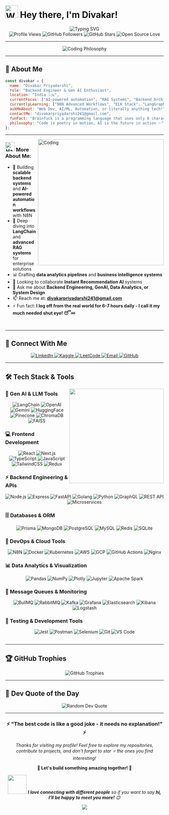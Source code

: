# <img src="https://user-images.githubusercontent.com/74038190/216120974-24a76b31-7f39-41f1-a38f-b3c1377cc612.png" alt="Wave" width="40" height="40" /> Hey there, I'm Divakar! 

<div align="center">
  <img src="https://readme-typing-svg.herokuapp.com?font=Fira+Code&size=22&duration=3000&pause=1000&color=00D4AA&center=true&vCenter=true&width=700&lines=Passionate+Web+Developer+%F0%9F%9A%80;Gen+AI+Enthusiast+%F0%9F%A4%96;Backend+Engineer+%F0%9F%94%A7;Full+Stack+Developer+%F0%9F%92%BB;Data+Analytics+Expert+%F0%9F%93%8A;Building+with+LangChain+%F0%9F%94%97;N8N+Automation+Expert+%E2%9A%A1;Always+Learning%2C+Always+Building+%F0%9F%8C%9F" alt="Typing SVG" />
</div>


<div align="center">
  <img src="https://komarev.com/ghpvc/?username=divak-ar&label=Profile%20Views&color=0e75b6&style=flat" alt="Profile Views" />
  <img src="https://img.shields.io/github/followers/divak-ar?label=Followers&style=social" alt="GitHub Followers" />
  <img src="https://img.shields.io/github/stars/divak-ar?label=Stars&style=social" alt="GitHub Stars" />
  <img src="https://img.shields.io/badge/Open%20Source-❤️-red?style=flat&labelColor=black" alt="Open Source Love" />
</div>

<span></span>

---

<div align="center">
<img src="https://img.shields.io/badge/Coding%20Philosophy-Make%20it%20work%2C%20then%20make%20it%20beautiful-2563EB?style=for-the-badge&logo=visualstudiocode&logoColor=white&labelColor=1E293B" alt="Coding Philosophy" />
</div>

---

## 🎯 About Me

```javascript
const divakar = {
  name: "Divakar Priyadarshi",
  role: "Backend Engineer & Gen AI Enthusiast",
  location: "India 🇮🇳",
  currentFocus: ["AI-powered automation", "RAG Systems", "Backend Architecture", "Data Analytics"],
  currentlyLearning: ["N8N Advanced Workflows", "ELK Stack", "LangGraph", "Microservices"],
  askMeAbout: "Web Dev, AI/ML, Automation, or literally anything tech!",
  contactMe: "divakarpriyadarshi241@gmail.com",
  funFact: "Brainfuck is a programming language that uses only 8 characters (> < + - . , [ ]) yet you can program anything in it",
  philosophy: "Code is poetry in motion, AI is the future in action ✨"
};
```

---

<img align="right" alt="Coding" width="400" src="https://user-images.githubusercontent.com/74038190/229223263-cf2e4b07-2615-4f87-9c38-e37600f8381a.gif">

### <img src="https://user-images.githubusercontent.com/74038190/216120981-b9507c36-0e04-4469-8e27-c99271b45ba5.png" alt="Handshake" width="30" height="30" /> More About Me:

- 🔭 Building **scalable backend systems** and **AI-powered automation workflows** with N8N
- 🌱 Deep diving into **LangChain** and **advanced RAG systems** for enterprise solutions
- 📊 Crafting **data analytics pipelines** and **business intelligence systems**
- 👯 Looking to collaborate **Instant Recommendation AI** systems
- 💬 Ask me about **Backend Engineering, GenAI, Data Analytics, or System Design**
- 📫 Reach me at: **divakarpriyadarshi241@gmail.com**
- ⚡ Fun fact: **I log off from the real world for 6-7 hours daily - I call it my much needed shut eye! 😴💤**

<br clear="both">

---

## 🤝 Connect With Me

<div align="center">
  <a href="https://www.linkedin.com/in/divakar-priyadarshi-5374b230a/" target="_blank">
    <img src="https://img.shields.io/badge/LinkedIn-0077B5?style=for-the-badge&logo=linkedin&logoColor=white&labelColor=0077B5" alt="LinkedIn" title="Connect on LinkedIn"/>
  </a>
  <a href="https://www.kaggle.com/divakar37" target="_blank">
    <img src="https://img.shields.io/badge/Kaggle-20BEFF?style=for-the-badge&logo=kaggle&logoColor=white&labelColor=20BEFF" alt="Kaggle" title="Check out my Kaggle"/>
  </a>
  <a href="https://leetcode.com/u/divakarpriyadarshi241/" target="_blank">
    <img src="https://img.shields.io/badge/LeetCode-FFA116?style=for-the-badge&logo=leetcode&logoColor=black&labelColor=FFA116" alt="LeetCode" title="Solve problems together"/>
  </a>
  <a href="mailto:divakarpriyadarshi241@gmail.com" target="_blank">
    <img src="https://img.shields.io/badge/Email-D14836?style=for-the-badge&logo=gmail&logoColor=white&labelColor=D14836" alt="Email" title="Send me an email"/>
  </a>
  <a href="https://github.com/Divak-ar" target="_blank">
    <img src="https://img.shields.io/badge/GitHub-100000?style=for-the-badge&logo=github&logoColor=white&labelColor=000000" alt="GitHub" title="Follow on GitHub"/>
  </a>
</div>

---

## 🛠️ Tech Stack & Tools

<img align="right" src="https://user-images.githubusercontent.com/74038190/212284100-561aa473-3905-4a80-b561-0d28506553ee.gif" width="300">

### 🤖 Gen AI & LLM Tools
<div align="center">
  <img src="https://img.shields.io/badge/LangChain-1C3C3C?style=for-the-badge&logo=langchain&logoColor=white" alt="LangChain" title="LangChain"/>
  <img src="https://img.shields.io/badge/OpenAI-412991?style=for-the-badge&logo=openai&logoColor=white" alt="OpenAI" title="OpenAI API"/>
  <img src="https://img.shields.io/badge/Google_Gemini-4285F4?style=for-the-badge&logo=google&logoColor=white" alt="Gemini" title="Google Gemini API"/>
  <img src="https://img.shields.io/badge/Hugging_Face-FFD21E?style=for-the-badge&logo=huggingface&logoColor=black" alt="HuggingFace" title="Hugging Face"/>
  <img src="https://img.shields.io/badge/Pinecone-000000?style=for-the-badge&logo=pinecone&logoColor=white" alt="Pinecone" title="Pinecone Vector DB"/>
  <img src="https://img.shields.io/badge/ChromaDB-FF6F61?style=for-the-badge&logo=chroma&logoColor=white" alt="ChromaDB" title="Chroma Vector DB"/>
  <img src="https://img.shields.io/badge/FAISS-0085CA?style=for-the-badge&logo=meta&logoColor=white" alt="FAISS" title="Facebook AI Similarity Search"/>
</div>

### 💻 Frontend Development
<div align="center">
  <img src="https://img.shields.io/badge/React-20232A?style=for-the-badge&logo=react&logoColor=61DAFB" alt="React" title="React.js"/>
  <img src="https://img.shields.io/badge/Next.js-000000?style=for-the-badge&logo=nextdotjs&logoColor=white" alt="Next.js" title="Next.js"/>
  <img src="https://img.shields.io/badge/TypeScript-007ACC?style=for-the-badge&logo=typescript&logoColor=white" alt="TypeScript" title="TypeScript"/>
  <img src="https://img.shields.io/badge/JavaScript-F7DF1E?style=for-the-badge&logo=javascript&logoColor=black" alt="JavaScript" title="JavaScript"/>
  <img src="https://img.shields.io/badge/Tailwind_CSS-38B2AC?style=for-the-badge&logo=tailwind-css&logoColor=white" alt="TailwindCSS" title="Tailwind CSS"/>
  <img src="https://img.shields.io/badge/Redux-593D88?style=for-the-badge&logo=redux&logoColor=white" alt="Redux" title="Redux"/>
</div>

### ⚡ Backend Engineering & APIs
<div align="center">
  <img src="https://img.shields.io/badge/Node.js-339933?style=for-the-badge&logo=nodedotjs&logoColor=white" alt="Node.js" title="Node.js"/>
  <img src="https://img.shields.io/badge/Express.js-000000?style=for-the-badge&logo=express&logoColor=white" alt="Express" title="Express.js"/>
  <img src="https://img.shields.io/badge/FastAPI-009688?style=for-the-badge&logo=fastapi&logoColor=white" alt="FastAPI" title="FastAPI"/>
  <img src="https://img.shields.io/badge/Go-00ADD8?style=for-the-badge&logo=go&logoColor=white" alt="Golang" title="Go Programming Language"/>
  <img src="https://img.shields.io/badge/Python-3776AB?style=for-the-badge&logo=python&logoColor=white" alt="Python" title="Python"/>
  <img src="https://img.shields.io/badge/GraphQL-E10098?style=for-the-badge&logo=graphql&logoColor=white" alt="GraphQL" title="GraphQL"/>
  <img src="https://img.shields.io/badge/REST_API-02569B?style=for-the-badge&logo=api&logoColor=white" alt="REST API" title="RESTful APIs"/>
  <img src="https://img.shields.io/badge/Microservices-FF6B6B?style=for-the-badge&logo=microgenetics&logoColor=white" alt="Microservices" title="Microservices Architecture"/>
</div>

### 🗄️ Databases & ORM
<div align="center">
  <img src="https://img.shields.io/badge/Prisma-2D3748?style=for-the-badge&logo=prisma&logoColor=white" alt="Prisma" title="Prisma ORM"/>
  <img src="https://img.shields.io/badge/MongoDB-4EA94B?style=for-the-badge&logo=mongodb&logoColor=white" alt="MongoDB" title="MongoDB"/>
  <img src="https://img.shields.io/badge/PostgreSQL-316192?style=for-the-badge&logo=postgresql&logoColor=white" alt="PostgreSQL" title="PostgreSQL"/>
  <img src="https://img.shields.io/badge/MySQL-4479A1?style=for-the-badge&logo=mysql&logoColor=white" alt="MySQL" title="MySQL"/>
  <img src="https://img.shields.io/badge/Redis-DC382D?style=for-the-badge&logo=redis&logoColor=white" alt="Redis" title="Redis"/>
  <img src="https://img.shields.io/badge/SQLite-07405E?style=for-the-badge&logo=sqlite&logoColor=white" alt="SQLite" title="SQLite"/>
</div>

### 🔧 DevOps & Cloud Tools
<div align="center">
  <img src="https://img.shields.io/badge/n8n-EA4B71?style=for-the-badge&logo=n8n&logoColor=white" alt="N8N" title="N8N Automation"/>
  <img src="https://img.shields.io/badge/Docker-2CA5E0?style=for-the-badge&logo=docker&logoColor=white" alt="Docker" title="Docker"/>
  <img src="https://img.shields.io/badge/Kubernetes-326CE5?style=for-the-badge&logo=kubernetes&logoColor=white" alt="Kubernetes" title="Kubernetes"/>
  <img src="https://img.shields.io/badge/AWS-FF9900?style=for-the-badge&logo=amazonaws&logoColor=white" alt="AWS" title="Amazon Web Services"/>
  <img src="https://img.shields.io/badge/Google_Cloud-4285F4?style=for-the-badge&logo=google-cloud&logoColor=white" alt="GCP" title="Google Cloud Platform"/>
  <img src="https://img.shields.io/badge/GitHub_Actions-2088FF?style=for-the-badge&logo=github-actions&logoColor=white" alt="GitHub Actions" title="GitHub Actions CI/CD"/>
  <img src="https://img.shields.io/badge/Nginx-009639?style=for-the-badge&logo=nginx&logoColor=white" alt="Nginx" title="Nginx"/>
</div>

### 📊 Data Analytics & Visualization
<div align="center">
  <img src="https://img.shields.io/badge/Pandas-2C2D72?style=for-the-badge&logo=pandas&logoColor=white" alt="Pandas" title="Pandas"/>
  <img src="https://img.shields.io/badge/Numpy-777BB4?style=for-the-badge&logo=numpy&logoColor=white" alt="NumPy" title="NumPy"/>
  <img src="https://img.shields.io/badge/Plotly-3F4F75?style=for-the-badge&logo=plotly&logoColor=white" alt="Plotly" title="Plotly"/>
  <img src="https://img.shields.io/badge/Jupyter-F37626?style=for-the-badge&logo=jupyter&logoColor=white" alt="Jupyter" title="Jupyter Notebook"/>
  <img src="https://img.shields.io/badge/Apache_Spark-E25A1C?style=for-the-badge&logo=apache-spark&logoColor=white" alt="Apache Spark" title="Apache Spark"/>
</div>

### 🚀 Message Queues & Monitoring
<div align="center">
  <img src="https://img.shields.io/badge/BullMQ-E34F26?style=for-the-badge&logo=redis&logoColor=white" alt="BullMQ" title="BullMQ"/>
  <img src="https://img.shields.io/badge/RabbitMQ-FF6600?style=for-the-badge&logo=rabbitmq&logoColor=white" alt="RabbitMQ" title="RabbitMQ"/>
  <img src="https://img.shields.io/badge/Apache_Kafka-231F20?style=for-the-badge&logo=apache-kafka&logoColor=white" alt="Kafka" title="Apache Kafka"/>
  <img src="https://img.shields.io/badge/Grafana-F46800?style=for-the-badge&logo=grafana&logoColor=white" alt="Grafana" title="Grafana"/>
  <img src="https://img.shields.io/badge/Elasticsearch-005571?style=for-the-badge&logo=elasticsearch&logoColor=white" alt="Elasticsearch" title="Elasticsearch"/>
  <img src="https://img.shields.io/badge/Kibana-005571?style=for-the-badge&logo=kibana&logoColor=white" alt="Kibana" title="Kibana"/>
  <img src="https://img.shields.io/badge/Logstash-005571?style=for-the-badge&logo=logstash&logoColor=white" alt="Logstash" title="Logstash"/>
</div>

### 🧪 Testing & Development Tools
<div align="center">
  <img src="https://img.shields.io/badge/Jest-C21325?style=for-the-badge&logo=jest&logoColor=white" alt="Jest" title="Jest Testing Framework"/>
  <img src="https://img.shields.io/badge/Postman-FF6C37?style=for-the-badge&logo=postman&logoColor=white" alt="Postman" title="Postman API Testing"/>
  <img src="https://img.shields.io/badge/Selenium-43B02A?style=for-the-badge&logo=selenium&logoColor=white" alt="Selenium" title="Selenium WebDriver"/>
  <img src="https://img.shields.io/badge/Git-F05032?style=for-the-badge&logo=git&logoColor=white" alt="Git" title="Git Version Control"/>
  <img src="https://img.shields.io/badge/VS_Code-007ACC?style=for-the-badge&logo=visual-studio-code&logoColor=white" alt="VS Code" title="Visual Studio Code"/>
</div>

<br clear="both">

---

## 🏆 GitHub Trophies

<div align="center">
  <img src="https://github-profile-trophy.vercel.app/?username=Divak-ar&theme=tokyonight&no-frame=true&no-bg=true&margin-w=4&row=1&column=6" alt="GitHub Trophies" />
</div>

---

## 💭 Dev Quote of the Day

<div align="center">
  <img src="https://quotes-github-readme.vercel.app/api?type=horizontal&theme=tokyonight" alt="Random Dev Quote"/>
</div>

---

<div align="center">
  <h3>⚡ "The best code is like a good joke - it needs no explanation!" ⚡</h3>
  <p><em>Thanks for visiting my profile! Feel free to explore my repositories, contribute to projects, and don't forget to star ⭐ the ones you find interesting!</em></p>
  <p><strong>🚀 Let's build something amazing together! 🚀</strong></p>
  
  <img src="https://media.giphy.com/media/LnQjpWaON8nhr21vNW/giphy.gif" width="60"> <em><b>I love connecting with different people</b> so if you want to say <b>hi, I'll be happy to meet you more!</b> 😊</em>
</div>

<div align="center">
  <img src="https://capsule-render.vercel.app/api?type=waving&color=gradient&height=100&section=footer"/>
</div>



<!--
## 🎯 Current Goals for 2026

- 🚀 **Master Advanced AI Workflows** - Deep dive into LangGraph and multi-agent systems
- 🔧 **Contribute to Open Source** - Actively contribute to AI/ML and automation projects
- 📚 **Learn System Design** - Focus on scalable architecture patterns
- 🌐 **Build SaaS Products** - Launch AI-powered automation tools
- 🎤 **Tech Speaking** - Share knowledge through blogs and talks
- 🤝 **Mentorship** - Help junior developers in their AI journey


---
<Pac Man 
<picture>
  <source media="(prefers-color-scheme: dark)" srcset="https://raw.githubusercontent.com/Divak-ar/Divak-ar/output/pacman-contribution-graph-dark.svg">
  <source media="(prefers-color-scheme: light)" srcset="https://raw.githubusercontent.com/Divak-ar/Divak-ar/output/pacman-contribution-graph.svg">
  <img alt="pacman contribution graph" src="https://raw.githubusercontent.com/Divak-ar/Divak-ar/output/pacman-contribution-graph.svg">
</picture>
-->
